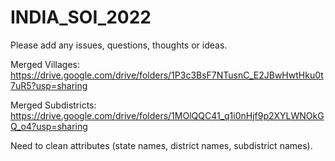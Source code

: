 # INDIA_SOI_2022

Please add any issues, questions, thoughts or ideas.

Merged Villages: https://drive.google.com/drive/folders/1P3c3BsF7NTusnC_E2JBwHwtHku0t7uR5?usp=sharing

Merged Subdistricts: https://drive.google.com/drive/folders/1MOlQQC41_q1i0nHjf9p2XYLWNOkGQ_o4?usp=sharing

Need to clean attributes (state names, district names, subdistrict names).
